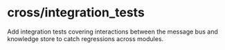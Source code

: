 # cross/integration_tests

Add integration tests covering interactions between the message bus and knowledge store to catch regressions across modules.
